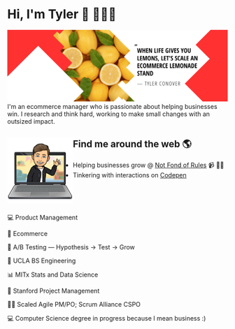 # Hi, I'm Tyler 👋 👨🏻‍💻

<img src="https://raw.githubusercontent.com/tylerhq/tylerhq/master/lemon-banner.png" alt="banner that says When life gives you lemons, let's scale a lemonade stand -Tyler Conover">
I'm an ecommerce manager who is passionate about helping businesses win. I research and think hard, working to make small changes with an outsized impact.


## Find me around the web 🌎 <a href="https://notfondofrules.com/"><img align="left" width="150" height="150" src="https://raw.githubusercontent.com/tylerhq/tylerhq/master/wave.png" alt="illustration of tyler waving"></a>
- Helping businesses grow @ <a href="https://notfondofrules.com/">Not Fond of Rules</a> 📹 ✍🏼
- Tinkering with interactions on <a href="https://codepen.io/tylerhq"> Codepen</a>

<br />
<br />
<br />

💻 Product Management

🛒 Ecommerce

🧪 A/B Testing — Hypothesis → Test → Grow

🧸 UCLA BS Engineering

📊 MITx Stats and Data Science

🌲 Stanford Project Management

🏃🏻 Scaled Agile PM/PO; Scrum Alliance CSPO

💻 Computer Science degree in progress because I mean business :)
